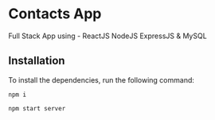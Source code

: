 # Contacts App

Full Stack App using - ReactJS NodeJS ExpressJS & MySQL


## Installation

To install the dependencies, run the following command:

`npm i`

`npm start server`